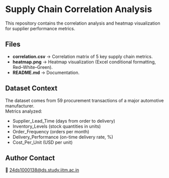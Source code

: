 # Supply Chain Correlation Analysis

This repository contains the correlation analysis and heatmap visualization for supplier performance metrics.

## Files
- **correlation.csv** → Correlation matrix of 5 key supply chain metrics.
- **heatmap.png** → Heatmap visualization (Excel conditional formatting, Red–White–Green).
- **README.md** → Documentation.

## Dataset Context
The dataset comes from 59 procurement transactions of a major automotive manufacturer.  
Metrics analyzed:
- Supplier_Lead_Time (days from order to delivery)
- Inventory_Levels (stock quantities in units)
- Order_Frequency (orders per month)
- Delivery_Performance (on-time delivery rate, %)
- Cost_Per_Unit (USD per unit)

## Author Contact
📧 24ds1000138@ds.study.iitm.ac.in
